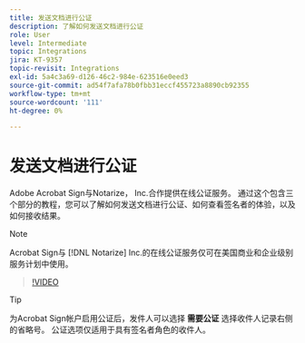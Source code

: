 ```yaml
---
title: 发送文档进行公证
description: 了解如何发送文档进行公证
role: User
level: Intermediate
topic: Integrations
jira: KT-9357
topic-revisit: Integrations
exl-id: 5a4c3a69-d126-46c2-984e-623516e0eed3
source-git-commit: ad54f7afa78b0fbb31eccf455723a8890cb92355
workflow-type: tm+mt
source-wordcount: '111'
ht-degree: 0%

---
```


# 发送文档进行公证

Adobe Acrobat Sign与Notarize， Inc.合作提供在线公证服务。 通过这个包含三个部分的教程，您可以了解如何发送文档进行公证、如何查看签名者的体验，以及如何接收结果。

>[!NOTE]
>
>Acrobat Sign与 [!DNL Notarize] Inc.的在线公证服务仅可在美国商业和企业级别服务计划中使用。

>[!VIDEO](https://video.tv.adobe.com/v/341029?quality=12&learn=on&hidetitle=true)

>[!TIP]
>
>为Acrobat Sign帐户启用公证后，发件人可以选择 **需要公证** 选择收件人记录右侧的省略号。 公证选项仅适用于具有签名者角色的收件人。
